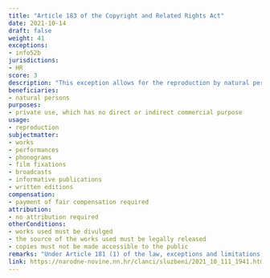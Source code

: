 ```yaml
---
title: "Article 183 of the Copyright and Related Rights Act"
date: 2021-10-14
draft: false
weight: 41
exceptions:
- info52b
jurisdictions:
- HR
score: 3
description: "This exception allows for the reproduction by natural persons of copyrighted works on any medium, as well as as a photocopy, from a legally released source, for private use, which has no direct or indirect commercial purpose and does not involve making the work accessible to the public. Rightsholders are entitled to an appropriate fee from the sale of blank sound, image or text carriers and audio and visual recording and photocopying devices." 
beneficiaries:
- natural persons
purposes: 
- private use, which has no direct or indirect commercial purpose
usage:
- reproduction
subjectmatter:
- works 
- performances
- phonograms
- film fixations
- broadcasts
- informative publications
- written editions
compensation:
- payment of fair compensation required
attribution: 
- no attribution required
otherConditions: 
- works used must be divulged
- the source of the works used must be legally released
- copies must not be made accessible to the public
remarks: "Under Article 181 (1) of the law, exceptions and limitations apply to both works (which must be divulged) and other subject-matter, subject to related rights. Article 181 (2) contains the requirements of the 3-step test.<br /><br />Art. 185 (1) expressly states that articles 183 and 184 apply mutatis mutandis to performers, phonogram producers, audiovisual producers and publishers of information publications.<br /><br />As per art.185(3), 'irrespective of the fact that they do not have their own exclusive right of reproduction, publishers of written editions have their own right to appropriate compensation for reproduction of their editions for private use'. Under art.185 (4) this 'right to appropriate compensation' last for 50 years from the lawful publication of the work, counting from 1 January of the year immediately following the year of publication."
link: https://narodne-novine.nn.hr/clanci/sluzbeni/2021_10_111_1941.html?fbclid=IwAR0MqXwMhX8bMoETnGphIX3BGU0eq4_8s9B0rGMclSpPj52yxWFIEZlTR3c
---
```

